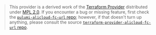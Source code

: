 > This provider is a derived work of the [Terraform Provider](https://github.com/rhysmdnz/terraform-provider-alicloud-fc-url)
> distributed under [MPL 2.0](https://www.mozilla.org/en-US/MPL/2.0/). If you encounter a bug or missing feature,
> first check the [`pulumi-alicloud-fc-url` repo](https://github.com/rhysmdnz/pulumi-alicloud-fc-url/issues); however, if that doesn't turn up anything,
> please consult the source [`terraform-provider-alicloud-fc-url` repo](https://github.com/rhysmdnz/terraform-provider-alicloud-fc-url/issues).
